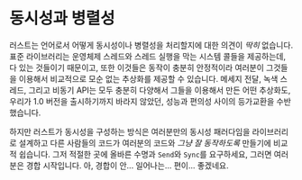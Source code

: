 # 동시성과 병렬성

러스트는 언어로서 어떻게 동시성이나 병렬성을 처리할지에 대한 의견이 *딱히* 없습니다. 표준 라이브러리는 운영체제 스레드와 스레드 실행을 막는 시스템 콜들을 제공하는데, 다 있는 것들이기 때문이고, 
또한 이것들은 동작이 충분히 안정적이라 여러분이 그것들을 이용해서 비교적으로 모순 없는 추상화를 제공할 수 있습니다. 
메세지 전달, 녹색 스레드, 그리고 비동기 API는 모두 충분히 다양해서 그들을 이용해서 만든 어떤 추상화도, 우리가 1.0 버전을 출시하기까지 바라지 않았던, 성능과 편의성 사이의 등가교환을 수반했습니다.

하지만 러스트가 동시성을 구성하는 방식은 여러분만의 동시성 패러다임을 라이브러리로 설계하고 다른 사람들의 코드가 여러분의 코드와 *그냥 잘 동작하도록* 만들기에 비교적 쉽습니다. 
그저 적절한 곳에 올바른 수명과 `Send`와 `Sync`를 요구하세요, 그러면 여러분은 경합 시작입니다. 아, 경합이 안... 일어나는... 편이... 좋겠네요.
